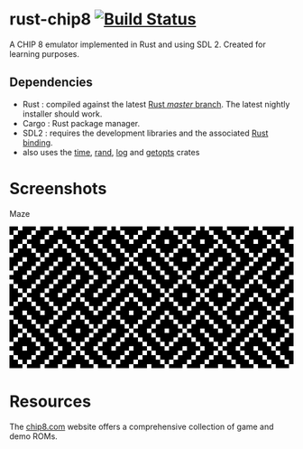# rust-chip8 [![Build Status](https://travis-ci.org/pierreyoda/rust-chip8.svg?branch=master)](https://travis-ci.org/pierreyoda/rust-chip8)
A CHIP 8 emulator implemented in Rust and using SDL 2.
Created for learning purposes.

## Dependencies
- Rust : compiled against the latest [Rust *master* branch][rust-master]. The latest nightly installer should work.
- Cargo : Rust package manager.
- SDL2 : requires the development libraries and the associated [Rust binding][rust-sdl2].
- also uses the [time][rust-time], [rand][rust-rand], [log][rust-log] and [getopts][rust-getopts] crates

[rust-master]: https://github.com/rust-lang/rust
[rust-sdl2]: https://github.com/AngryLawyer/rust-sdl2
[rust-time]: https://github.com/rust-lang/time
[rust-rand]: https://github.com/rust-lang/rand
[rust-log]: https://github.com/rust-lang/log
[rust-getopts]: https://github.com/rust-lang/getopts

# Screenshots

Maze

![Maze](/img/maze.png?raw=true)

# Resources
The [chip8.com][chip8-roms] website offers a comprehensive collection of game and demo ROMs.

[chip8-roms]: http://www.chip8.com/?page=109
